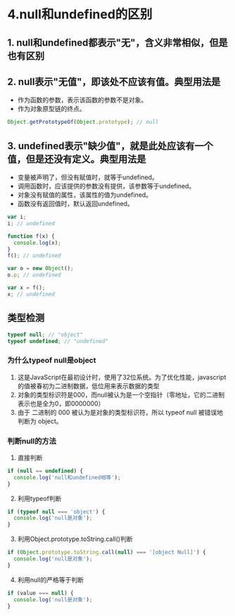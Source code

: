 <!--
 * @Author: shiyongchun shiyongchun@bilibli.com
 * @Date: 2025-08-11 14:00:59
 * @LastEditors: shiyongchun shiyongchun@bilibli.com
 * @LastEditTime: 2025-08-11 14:23:30
 * @FilePath: /interview/docs/guide/1.八股文/3.javascript/4.null和undefined的区别.md
 * @Description: 这是默认设置,请设置`customMade`, 打开koroFileHeader查看配置 进行设置: https://github.com/OBKoro1/koro1FileHeader/wiki/%E9%85%8D%E7%BD%AE
-->

# 4.null和undefined的区别

## 1. null和undefined都表示"无"，含义非常相似，但是也有区别

## 2. null表示"无值"，即该处不应该有值。典型用法是

- 作为函数的参数，表示该函数的参数不是对象。
- 作为对象原型链的终点。

```javascript
Object.getPrototypeOf(Object.prototype); // null
```

## 3. undefined表示"缺少值"，就是此处应该有一个值，但是还没有定义。典型用法是

- 变量被声明了，但没有赋值时，就等于undefined。
- 调用函数时，应该提供的参数没有提供，该参数等于undefined。
- 对象没有赋值的属性，该属性的值为undefined。
- 函数没有返回值时，默认返回undefined。

```javascript
var i;
i; // undefined

function f(x) {
  console.log(x);
}
f(); // undefined

var o = new Object();
o.p; // undefined

var x = f();
x; // undefined
```

## 类型检测

```javascript
typeof null; // "object"
typeof undefined; // "undefined"
```

### 为什么typeof null是object

1. 这是JavaScript在最初设计时，使用了32位系统。为了优化性能，javascript的值被春初为二进制数据，低位用来表示数据的类型
2. 对象的类型标识符是000，而null被认为是一个空指针（零地址，它的二进制表示也是全为0，即0000000）
3. 由于 二进制的 000 被认为是对象的类型标识符，所以 typeof null 被错误地判断为 object。

### 判断null的方法

1. 直接判断

```javascript
if (null == undefined) {
  console.log('null和undefined相等');
}
```

2. 利用typeof判断

```javascript
if (typeof null === 'object') {
  console.log('null是对象');
}
```

3. 利用Object.prototype.toString.call()判断

```javascript
if (Object.prototype.toString.call(null) === '[object Null]') {
  console.log('null是对象');
}
```

4. 利用null的严格等于判断

```javascript
if (value === null) {
  console.log('null是对象');
}
```
